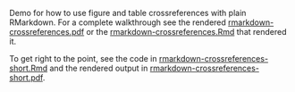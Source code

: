 Demo for how to use figure and table crossreferences with plain RMarkdown. For a complete walkthrough see the rendered [rmarkdown-crossreferences.pdf](rmarkdown-crossreferences.pdf) or the [rmarkdown-crossreferences.Rmd](rmarkdown-crossreferences.Rmd) that rendered it.

To get right to the point, see the code in [rmarkdown-crossreferences-short.Rmd](rmarkdown-crossreferences-short.Rmd) and the rendered output in [rmarkdown-crossreferences-short.pdf](rmarkdown-crossreferences-short.pdf).